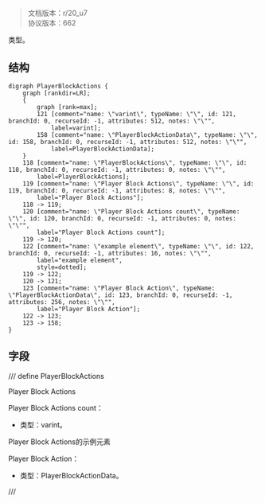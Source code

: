 # <!-- md:samp PlayerBlockActions -->

> 文档版本：r/20_u7<br/>协议版本：662

<!-- md:samp PlayerBlockActions -->类型。

## 结构

```viz
digraph PlayerBlockActions {
	graph [rankdir=LR];
	{
		graph [rank=max];
		121	[comment="name: \"varint\", typeName: \"\", id: 121, branchId: 0, recurseId: -1, attributes: 512, notes: \"\"",
			label=varint];
		158	[comment="name: \"PlayerBlockActionData\", typeName: \"\", id: 158, branchId: 0, recurseId: -1, attributes: 512, notes: \"\"",
			label=PlayerBlockActionData];
	}
	118	[comment="name: \"PlayerBlockActions\", typeName: \"\", id: 118, branchId: 0, recurseId: -1, attributes: 0, notes: \"\"",
		label=PlayerBlockActions];
	119	[comment="name: \"Player Block Actions\", typeName: \"\", id: 119, branchId: 0, recurseId: -1, attributes: 8, notes: \"\"",
		label="Player Block Actions"];
	118 -> 119;
	120	[comment="name: \"Player Block Actions count\", typeName: \"\", id: 120, branchId: 0, recurseId: -1, attributes: 0, notes: \"\"",
		label="Player Block Actions count"];
	119 -> 120;
	122	[comment="name: \"example element\", typeName: \"\", id: 122, branchId: 0, recurseId: -1, attributes: 16, notes: \"\"",
		label="example element",
		style=dotted];
	119 -> 122;
	120 -> 121;
	123	[comment="name: \"Player Block Action\", typeName: \"PlayerBlockActionData\", id: 123, branchId: 0, recurseId: -1, attributes: 256, notes: \"\"",
		label="Player Block Action"];
	122 -> 123;
	123 -> 158;
}

```

## 字段

/// define
PlayerBlockActions

Player Block Actions

Player Block Actions count：<!-- md:samp varint -->

- 类型：varint。

Player Block Actions的示例元素

Player Block Action：[<!-- md:samp PlayerBlockActionData -->](refs/protocols/types/playerblockactiondata.md)

- 类型：PlayerBlockActionData。


///
